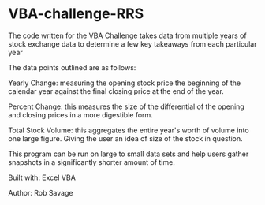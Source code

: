 # VBA-challenge-RRS

The code written for the VBA Challenge takes data from multiple years of stock exchange data to determine a few key takeaways from each particular year
 
 The data points outlined are as follows:
 
 
 Yearly Change: measuring the opening stock price the beginning of the calendar year against the final closing price at the end of the year. 
 
 Percent Change: this measures the size of the differential of the opening and closing prices in a more digestible form.
 
 Total Stock Volume: this aggregates the entire year's worth of volume into one large figure. Giving the user an idea of size of the stock in question.
 
 
 This program can be run on large to small data sets and help users gather snapshots in a significantly shorter amount of time. 
 
 Built with: Excel VBA
 
 Author: Rob Savage
